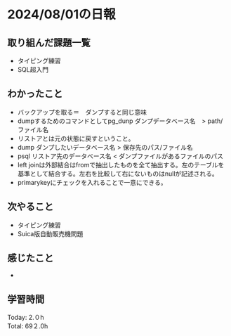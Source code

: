 # 2024/08/01の日報
## 取り組んだ課題一覧
* タイピング練習
* SQL超入門
## わかったこと
* バックアップを取る＝　ダンプすると同じ意味
* dumpするためのコマンドとしてpg_dunp ダンプデータベース名　> path/ファイル名
* リストアとは元の状態に戻すということ。
* dump ダンプしたいデータベース名 > 保存先のパス/ファイル名
* psql リストア先のデータベース名 < ダンプファイルがあるファイルのパス
* left joinは外部結合はfromで抽出したものを全て抽出する。左のテーブルを基準として結合する。左右を比較して右にないものはnullが記述される。
* primarykeyにチェックを入れることで一意にできる。
## 次やること
* タイピング練習
* Suica版自動販売機問題
## 感じたこと
* 
## 学習時間
Today: 2.０h<br>
Total: 69２.0h
